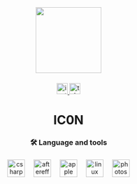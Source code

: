 <div align="center">
  <img height="150" src="https://media1.giphy.com/media/v1.Y2lkPTc5MGI3NjExMHc4MnBocW13bHNhY3JqaXk0M283bHI0NjJud3FtYnR3OGwxYm5iaCZlcD12MV9pbnRlcm5hbF9naWZfYnlfaWQmY3Q9cw/DnDI792c6uPz7KgnQN/giphy.gif"  />
</div>

###

<div align="center">
  <a href="https://www.instagram.com/who43hz/" target="_blank">
    <img src="https://img.shields.io/static/v1?message=Instagram&logo=instagram&label=&color=d2d2d2&logoColor=white&labelColor=&style=for-the-badge" height="25" alt="instagram logo"  />
  </a>
  <a href="https://t.me/rarevfx" target="_blank">
    <img src="https://img.shields.io/static/v1?message=Telegram&logo=telegram&label=&color=d2d2d2&logoColor=white&labelColor=&style=for-the-badge" height="25" alt="telegram logo"  />
  </a>
</div>

###

<h1 align="center">IC0N</h1>

###

<h3 align="center"></h3>

###

<h3 align="center">🛠 Language and tools</h3>

###

<div align="center">
  <img src="https://cdn.jsdelivr.net/gh/devicons/devicon/icons/csharp/csharp-original.svg" height="40" alt="csharp logo"  />
  <img width="12" />
  <img src="https://cdn.jsdelivr.net/gh/devicons/devicon/icons/aftereffects/aftereffects-original.svg" height="40" alt="aftereffects logo"  />
  <img width="12" />
  <img src="https://cdn.jsdelivr.net/gh/devicons/devicon/icons/apple/apple-original.svg" height="40" alt="apple logo"  />
  <img width="12" />
  <img src="https://cdn.jsdelivr.net/gh/devicons/devicon/icons/linux/linux-original.svg" height="40" alt="linux logo"  />
  <img width="12" />
  <img src="https://cdn.jsdelivr.net/gh/devicons/devicon/icons/photoshop/photoshop-plain.svg" height="40" alt="photoshop logo"  />
</div>



